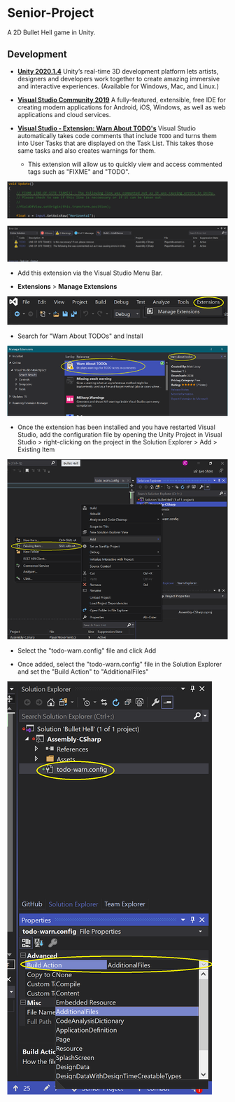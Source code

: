 # Senior-Project
A 2D Bullet Hell game in Unity.

## Development

* **[Unity 2020.1.4](https://unity3d.com/unity/whats-new/2020.1.4)** Unity’s real-time 3D development platform lets artists, designers and developers work together to create amazing immersive and interactive experiences. (Available for Windows, Mac, and Linux.)

* **[Visual Studio Community 2019](https://visualstudio.microsoft.com/vs/community/)** A fully-featured, extensible, free IDE for creating modern applications for Android, iOS, Windows, as well as web applications and cloud services.

* **[Visual Studio - Extension: Warn About TODO's](https://github.com/mrlacey/WarnAboutTodos)**  Visual Studio automatically takes code comments that include `TODO` and turns them into User Tasks that are displayed on the Task List. This takes those same tasks and also creates warnings for them. 

  * This extension will allow us to quickly view and access commented tags such as "FIXME" and "TODO". 

![screenshot: inline comment tag.](./.readme/ex6.png)

![screenshot: Visual Studio fixme tast](./.readme/ex5.png)
  * Add this extension via the Visual Studio Menu Bar. 

  * **Extensions** > **Manage Extensions** 

![menu-bar screenshot](./.readme/ex1.png)

  * Search for "Warn About TODOs" and Install

![manage extensions screenshot](./.readme/ex2.png)

  * Once the extension has been installed and you have restarted Visual Studio, add the configuration file by opening the Unity Project in Visual Studio > right-clicking on the project in the Solution Explorer > Add > Existing Item

![Screenshot: Add existing item.](./.readme/ex3.png)

  * Select the "todo-warn.config" file and click Add
  
  * Once added, select the "todo-warn.config" file in the Solution Explorer and set the "Build Action" to "AdditionalFiles"

![Screenshot: set build action.](./.readme/ex4.png)